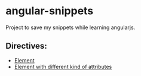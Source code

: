 angular-snippets
================
Project to save my snippets while learning angularjs.


Directives:
-------------------------

  * [Element](http://jsfiddle.net/matubaum/htVCT/1)
  * [Element with different kind of attributes](http://jsfiddle.net/matubaum/WwPLA/2/)
